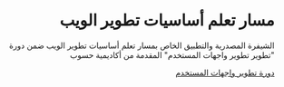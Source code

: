 <h1 dir="rtl"> مسار تعلم أساسيات تطوير الويب </h1>
<p dir="rtl">الشيفرة المصدرية والتطبيق الخاص بمسار تعلم أساسيات تطوير الويب ضمن دورة "تطوير تطوير واجهات المستخدم" المقدمة من أكاديمية حسوب</p>

<div dir="rtl">
<a href="https://academy.hsoub.com/learn/front-end-web-development/">دورة تطوير واجهات المستخدم</a>
</div>